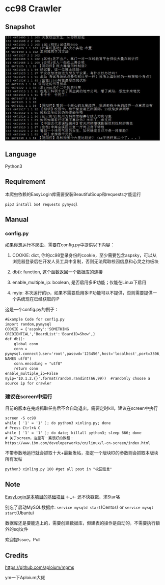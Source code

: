 # cc98 Crawler

## Snapshot

![Snapshot](doc/snapshot.jpg)

## Language

Python3

## Requirement

本爬虫依赖的EasyLogin库需要安装BeautifulSoup和requests才能运行

`pip3 install bs4 requests pymysql`

## Manual

### config.py

如果你想运行本爬虫，需要在config.py中提供以下内容：

1. COOKIE: dict, 你的cc98登录身份的cookie，至少需要包含aspsky，可以从浏览器登录后在开发人员工具中复制，否则无法爬取校园信息和心灵之约板块

2. db(): function, 这个函数返回一个数据库的连接

3. enable_multiple_ip: boolean, 是否启用多IP功能；仅能在Linux下启用

4. myip: 本次运行的ip，如果不需要启用多IP功能可以不提供，否则需要提供一个系统现在已经获取的IP

这是一个config.py的例子：

```
#Example Code for config.py
import random,pymysql
COOKIE = {'aspsky':'SOMETHING CREDIENTIAL','BoardList':'BoardID=Show',}
def db():
    global conn
    conn = pymysql.connect(user='root',passwd='123456',host='localhost',port=3306,db='cc98',charset='utf8',init_command="set NAMES utf8")
    conn.encoding = "utf8"
    return conn
enable_multiple_ip=False
myip='10.1.2.{}'.format(random.randint(66,99))  #randomly choose a source ip for crawler
```

### 建议在screen中运行

目前的版本在完成抓取任务后不会自动退出，需要定时kill，建议在screen中执行

    screen -S cc98
    while [ '1' = '1' ]; do python3 xinling.py; done
    # Press Ctrl+A C
    while [ '1' = '1' ]; do date; killall python3; sleep 666; done
    # 关于screen，这里有一篇很好的教程：https://www.ibm.com/developerworks/cn/linux/l-cn-screen/index.html

不带参数地运行就会抓取十大+最新发帖，指定一个版块ID的参数则会抓取本版块所有发帖

    python3 xinling.py 100 #get all post in "校园信息"

## Note

[EasyLogin是本项目的基础项目](https://github.com/zjuchenyuan/EasyLogin) ←_← 还不快戳戳，求Star咯

别忘了启动MySQL数据库: `service mysqld start`(Centos) or `service mysql start`(Ubuntu)

数据库还是要能连上的，需要创建数据库，但建表的操作是自动的，不需要执行额外的sql文件

欢迎提Issue，Pull

## Credits

https://github.com/aploium/mpms

ym一下Aploium大佬
